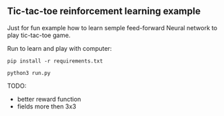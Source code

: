 ## Tic-tac-toe reinforcement learning example

Just for fun example how to learn semple feed-forward Neural network to play tic-tac-toe game.

Run to learn and play with computer:
```
pip install -r requirements.txt

python3 run.py
```

TODO:
- better reward function
- fields more then 3x3